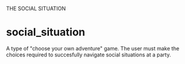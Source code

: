 THE SOCIAL SITUATION
# social_situation
A type of "choose your own adventure" game. The user must make the choices required to succesfully navigate social situations at a party.
